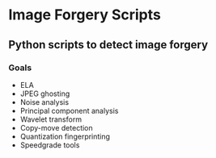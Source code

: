 # Image Forgery Scripts
## Python scripts to detect image forgery
### Goals
- ELA
- JPEG ghosting
- Noise analysis 
- Principal component analysis
- Wavelet transform
- Copy-move detection
- Quantization fingerprinting
- Speedgrade tools